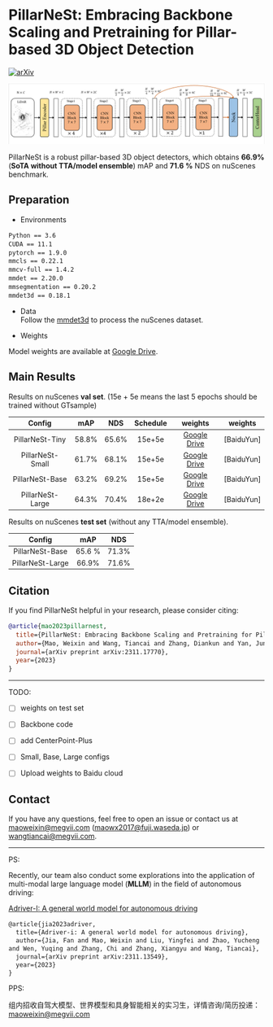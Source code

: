 # PillarNeSt: Embracing Backbone Scaling and Pretraining for Pillar-based 3D Object Detection

[![arXiv](https://img.shields.io/badge/arXiv-Paper-<COLOR>.svg)](https://arxiv.org/abs/2311.17770)





![arch_pillarnest](https://github.com/WayneMao/PillarNeSt/blob/main/figs/arch_pillarnest.png)



PillarNeSt is a robust  pillar-based 3D object detectors, which obtains **66.9%**(**SoTA without TTA/model ensemble**) mAP and **71.6 %** NDS on nuScenes benchmark. 



## Preparation

* Environments
```txt
Python == 3.6
CUDA == 11.1
pytorch == 1.9.0
mmcls == 0.22.1
mmcv-full == 1.4.2
mmdet == 2.20.0
mmsegmentation == 0.20.2
mmdet3d == 0.18.1
```

* Data   
Follow the [mmdet3d](https://github.com/open-mmlab/mmdetection3d/blob/master/docs/en/data_preparation.md) to process the nuScenes dataset.

- Weights

Model weights are available at [Google Drive](https://drive.google.com/drive/folders/13GyGPlq_Z7ma_KOKmkhPLMhMKsMo43cE?usp=sharing).

## Main Results
Results on nuScenes **val set**. (15e + 5e means the last 5 epochs should be trained without GTsample)

|      Config      |  mAP  |  NDS  | Schedule |                           weights                            | weights    |
| :--------------: | :---: | :---: | :------: | :----------------------------------------------------------: | ---------- |
| PillarNeSt-Tiny  | 58.8% | 65.6% |  15e+5e  | [Google Drive](https://drive.google.com/drive/folders/13GyGPlq_Z7ma_KOKmkhPLMhMKsMo43cE?usp=sharing) | [BaiduYun] |
| PillarNeSt-Small | 61.7% | 68.1% |  15e+5e  | [Google Drive](  https://drive.google.com/file/d/1EuGImxN_gM63Y9BUGfOjSqZwvB71v29A/view?usp=drive_link) | [BaiduYun] |
| PillarNeSt-Base  | 63.2% | 69.2% |  15e+5e  |                        [Google Drive](https://drive.google.com/file/d/1IgJXF-modx_VHru3WJpTp6-6sTpvexz_/view?usp=drive_link)                       | [BaiduYun] |
| PillarNeSt-Large | 64.3% | 70.4% |  18e+2e  | [Google Drive](https://drive.google.com/file/d/1DBFfWKevf5Wz3z2eBPd4ww3NpVuwN7Be/view?usp=drive_link) | [BaiduYun] |

Results on nuScenes **test set** (without any TTA/model ensemble). 

|      Config      |  mAP   |  NDS  |
| :--------------: | :----: | :---: |
| PillarNeSt-Base  | 65.6 % | 71.3% |
| PillarNeSt-Large | 66.9%  | 71.6% |

## Citation
If you find PillarNeSt helpful in your research, please consider citing: 
```bibtex   
@article{mao2023pillarnest,
  title={PillarNeSt: Embracing Backbone Scaling and Pretraining for Pillar-based 3D Object Detection},
  author={Mao, Weixin and Wang, Tiancai and Zhang, Diankun and Yan, Junjie and Yoshie, Osamu},
  journal={arXiv preprint arXiv:2311.17770},
  year={2023}
}
```

---

TODO:

- [ ] weights on test set
- [ ] Backbone code
- [ ] add CenterPoint-Plus
- [ ] Small, Base, Large configs
- [ ] Upload weights to Baidu cloud



## Contact

If you have any questions, feel free to open an issue or contact us at maoweixin@megvii.com (maowx2017@fuji.waseda.jp) or wangtiancai@megvii.com.


---

PS:

Recently, our team also conduct some explorations into the application of multi-modal large language model (**MLLM**) in the field of autonomous driving:

 [Adriver-I: A general world model for autonomous driving](https://arxiv.org/abs/2311.13549)

```
@article{jia2023adriver,
  title={Adriver-i: A general world model for autonomous driving},
  author={Jia, Fan and Mao, Weixin and Liu, Yingfei and Zhao, Yucheng and Wen, Yuqing and Zhang, Chi and Zhang, Xiangyu and Wang, Tiancai},
  journal={arXiv preprint arXiv:2311.13549},
  year={2023}
}
```

PPS:

组内招收自驾大模型、世界模型和具身智能相关的实习生，详情咨询/简历投递：maoweixin@megvii.com

